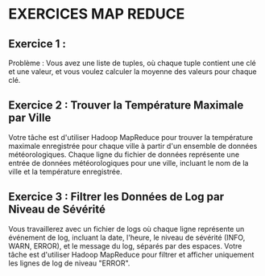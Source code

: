 # EXERCICES MAP REDUCE

## Exercice 1 :

Problème : Vous avez une liste de tuples, où chaque tuple contient une clé et une valeur, et vous voulez calculer la moyenne des valeurs pour chaque clé.

## Exercice 2 : Trouver la Température Maximale par Ville

Votre tâche est d'utiliser Hadoop MapReduce pour trouver la température maximale enregistrée pour chaque ville à partir d'un ensemble de données météorologiques. Chaque ligne du fichier de données représente une entrée de données météorologiques pour une ville, incluant le nom de la ville et la température enregistrée.

## Exercice 3 : Filtrer les Données de Log par Niveau de Sévérité

Vous travaillerez avec un fichier de logs où chaque ligne représente un événement de log, incluant la date, l'heure, le niveau de sévérité (INFO, WARN, ERROR), et le message du log, séparés par des espaces. Votre tâche est d'utiliser Hadoop MapReduce pour filtrer et afficher uniquement les lignes de log de niveau "ERROR".
